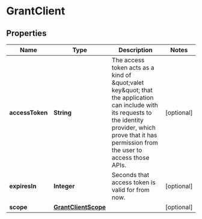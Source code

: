 
# GrantClient

## Properties
Name | Type | Description | Notes
------------ | ------------- | ------------- | -------------
**accessToken** | **String** | The access token acts as a kind of \&quot;valet key\&quot; that the application can include with its requests to the identity provider, which prove that it has permission from the user to access those APIs. |  [optional]
**expiresIn** | **Integer** | Seconds that access token is valid for from now. |  [optional]
**scope** | [**GrantClientScope**](GrantClientScope.md) |  |  [optional]



